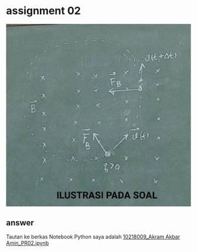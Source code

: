 # assignment 02
![alt text](https://github.com/AkramAkbarAmin/python-jupyter-notebook/blob/main/assignments%20SPSF/10218009_PR02/Problem.jpg)

## answer
Tautan ke berkas Notebook Python saya adalah [10218009_Akram Akbar Amin_PR02.ipynb](https://github.com/AkramAkbarAmin/python-jupyter-notebook/blob/main/assignments%20SPSF/10218009_PR02/10218009_Akram%20Akbar%20Amin_PR02.ipynb)

